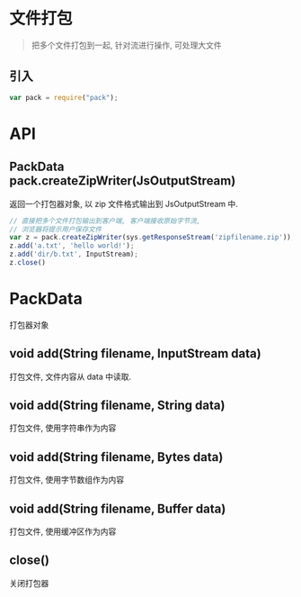 # 文件打包

> 把多个文件打包到一起, 针对流进行操作, 可处理大文件


## 引入

```javascript
var pack = require("pack");
```


# API

## PackData pack.createZipWriter(JsOutputStream)

返回一个打包器对象, 以 zip 文件格式输出到 JsOutputStream 中.

```javascript
// 直接把多个文件打包输出到客户端, 客户端接收原始字节流, 
// 浏览器将提示用户保存文件
var z = pack.createZipWriter(sys.getResponseStream('zipfilename.zip'));
z.add('a.txt', 'hello world!');
z.add('dir/b.txt', InputStream);
z.close()
```


# PackData

打包器对象

## void add(String filename, InputStream data)

打包文件, 文件内容从 data 中读取.

## void add(String filename, String data)

打包文件, 使用字符串作为内容

## void add(String filename, Bytes data)

打包文件, 使用字节数组作为内容

## void add(String filename, Buffer data)

打包文件, 使用缓冲区作为内容

## close()

关闭打包器